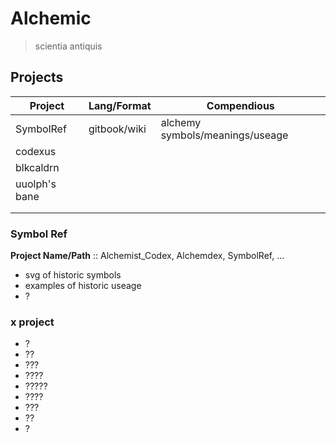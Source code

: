 # Alchemic

> scientia antiquis

## Projects

| **Project**   | **Lang/Format** | **Compendious**                 |
| ------------- | --------------- | ------------------------------- |
| SymbolRef     | gitbook/wiki    | alchemy symbols/meanings/useage |
| codexus       |                 |                                 |
| blkcaldrn     |                 |                                 |
| uuolph's bane |                 |                                 |
|               |                 |                                 |
|               |                 |                                 |

### Symbol Ref

**Project Name/Path** :: Alchemist_Codex, Alchemdex, SymbolRef, ...

-   svg of historic symbols
-   examples of historic useage
-   ?

### x project
+ ?
+ ??
+ ???
+ ????
+ ?????
+ ????
+ ???
+ ??
+ ?
